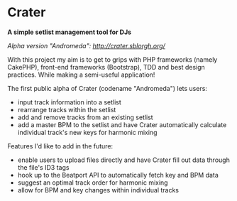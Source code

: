 # Crater
**A simple setlist management tool for DJs**

*Alpha version "Andromeda": http://crater.sblorgh.org/*

With this project my aim is to get to grips with PHP frameworks (namely CakePHP), front-end frameworks (Bootstrap), TDD and best design practices. While making a semi-useful application!

The first public alpha of Crater (codename "Andromeda") lets users:
- input track information into a setlist
- rearrange tracks within the setlist
- add and remove tracks from an existing setlist
- add a master BPM to the setlist and have Crater automatically calculate individual track's new keys for harmonic mixing

Features I'd like to add in the future:
- enable users to upload files directly and have Crater fill out data through the file's ID3 tags
- hook up to the Beatport API to automatically fetch key and BPM data
- suggest an optimal track order for harmonic mixing
- allow for BPM and key changes within individual tracks
